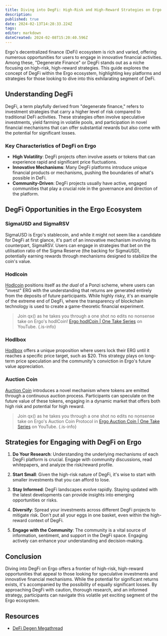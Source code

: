 ```yaml
---
title: Diving into DegFi: High-Risk and High-Reward Strategies on Ergo
description: 
published: true
date: 2024-02-13T14:28:33.224Z
tags: 
editor: markdown
dateCreated: 2024-02-08T15:20:40.596Z
---
```


Ergo's decentralized finance (DeFi) ecosystem is rich and varied, offering numerous opportunities for users to engage in innovative financial activities. Among these, "Degenerate Finance" or DegFi stands out as a niche focusing on high-risk, high-reward strategies. This guide explores the concept of DegFi within the Ergo ecosystem, highlighting key platforms and strategies for those looking to dive into this exhilarating segment of DeFi.

## Understanding DegFi

DegFi, a term playfully derived from "degenerate finance," refers to investment strategies that carry a higher level of risk compared to traditional DeFi activities. These strategies often involve speculative investments, yield farming in volatile pools, and participation in novel financial mechanisms that can offer substantial rewards but also come with the potential for significant losses.

### Key Characteristics of DegFi on Ergo

- **High Volatility**: DegFi projects often involve assets or tokens that can experience rapid and significant price fluctuations.
- **Innovative Mechanisms**: Many DegFi platforms introduce unique financial products or mechanisms, pushing the boundaries of what's possible in DeFi.
- **Community-Driven**: DegFi projects usually have active, engaged communities that play a crucial role in the governance and direction of the platform.

## DegFi Opportunities in the Ergo Ecosystem

### SigmaUSD and SigmaRSV

SigmaUSD is Ergo's stablecoin, and while it might not seem like a candidate for DegFi at first glance, it's part of an innovative mechanism involving its counterpart, SigmaRSV. Users can engage in strategies that bet on the utilisation ratio of the Sigma Reserve (the backing for SigmaUSD), potentially earning rewards through mechanisms designed to stabilize the coin's value.

### Hodlcoin

[Hodlcoin](https://app.hodlcoin.co.in/) positions itself as *the dual* of a Ponzi scheme, where users can "invest" ERG with the understanding that returns are generated entirely from the deposits of future participants. While highly risky, it's an example of the extreme end of DegFi, where the transparency of blockchain technology is used to create a game-theoretic financial experiment.

> Join qx() as he takes you through a one shot no edits no nonsense take on Ergo's hodlCoin!
 [Ergo hodlCoin | One Take Series](https://www.youtube.com/watch?v=zbD1O-LNXBU) on YouTube.
{.is-info}

### Hodlbox

[Hodlbox](https://hodlbox.xyz/) offers a unique proposition where users lock their ERG until it reaches a specific price target, such as $20. This strategy plays on long-term price speculation and the community's conviction in Ergo's future value appreciation.

### Auction Coin

[Auction Coin](https://auctioncoin.app/) introduces a novel mechanism where tokens are emitted through a continuous auction process. Participants can speculate on the future value of these tokens, engaging in a dynamic market that offers both high risk and potential for high reward.

> Join qx() as he takes you through a one shot no edits no nonsense take on Ergo's Auction Coin Protocol in [Ergo Auction Coin | One Take Series](https://www.youtube.com/watch?v=1nY9-YQ9o_g) on YouTube.
{.is-info}


## Strategies for Engaging with DegFi on Ergo

1. **Do Your Research**: Understanding the underlying mechanisms of each DegFi platform is crucial. Engage with community discussions, read whitepapers, and analyze the risk/reward profile.
   
2. **Start Small**: Given the high-risk nature of DegFi, it's wise to start with smaller investments that you can afford to lose.

3. **Stay Informed**: DegFi landscapes evolve rapidly. Staying updated with the latest developments can provide insights into emerging opportunities or risks.

4. **Diversify**: Spread your investments across different DegFi projects to mitigate risk. Don't put all your eggs in one basket, even within the high-reward context of DegFi.

5. **Engage with the Community**: The community is a vital source of information, sentiment, and support in the DegFi space. Engaging actively can enhance your understanding and decision-making.

## Conclusion

Diving into DegFi on Ergo offers a frontier of high-risk, high-reward opportunities that appeal to those looking for speculative investments and innovative financial mechanisms. While the potential for significant returns exists, it's accompanied by the possibility of equally significant losses. By approaching DegFi with caution, thorough research, and an informed strategy, participants can navigate this volatile yet exciting segment of the Ergo ecosystem.

## Resources

- [DeFi Degen Megathread](https://www.ergoforum.org/t/defi-degen-megathread/4258)
